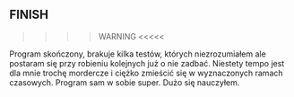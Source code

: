 
## FINISH

>>>> WARNING <<<<<


Program skończony, brakuje kilka testów, których niezrozumiałem ale postaram się przy robieniu kolejnych już o nie zadbać.
Niestety tempo jest dla mnie trochę mordercze i ciężko zmieścić się w wyznaczonych ramach czasowych. Program sam w sobie super. Dużo się nauczyłem.

